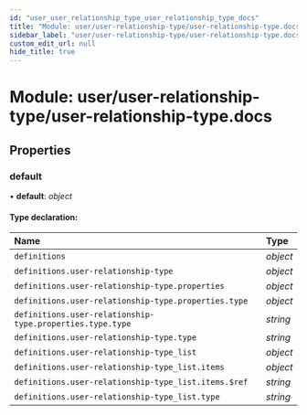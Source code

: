 ```yaml
---
id: "user_user_relationship_type_user_relationship_type_docs"
title: "Module: user/user-relationship-type/user-relationship-type.docs"
sidebar_label: "user/user-relationship-type/user-relationship-type.docs"
custom_edit_url: null
hide_title: true
---
```


# Module: user/user-relationship-type/user-relationship-type.docs

## Properties

### default

• **default**: *object*

#### Type declaration:

Name | Type |
:------ | :------ |
`definitions` | *object* |
`definitions.user-relationship-type` | *object* |
`definitions.user-relationship-type.properties` | *object* |
`definitions.user-relationship-type.properties.type` | *object* |
`definitions.user-relationship-type.properties.type.type` | *string* |
`definitions.user-relationship-type.type` | *string* |
`definitions.user-relationship-type_list` | *object* |
`definitions.user-relationship-type_list.items` | *object* |
`definitions.user-relationship-type_list.items.$ref` | *string* |
`definitions.user-relationship-type_list.type` | *string* |

